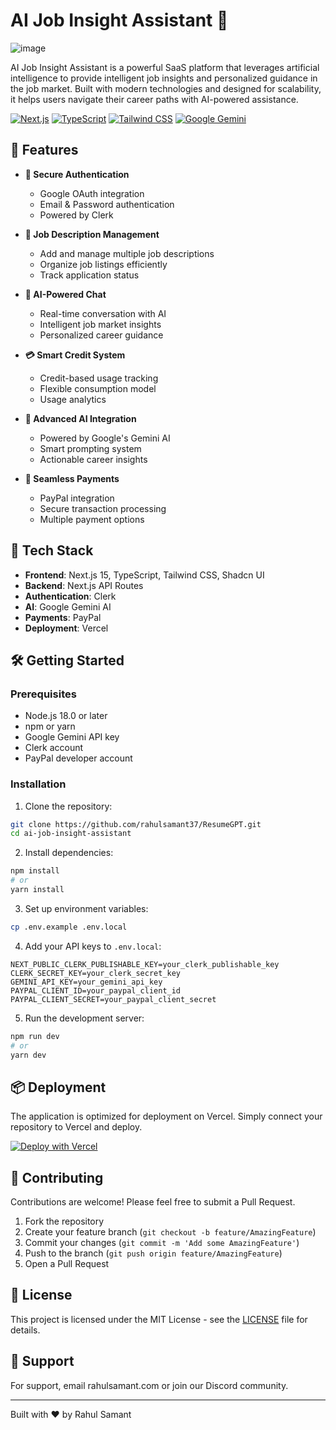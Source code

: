 # AI Job Insight Assistant 🤖

![image](https://github.com/user-attachments/assets/0a0dfaaf-e976-4513-bc69-1dbe02731bbc)

AI Job Insight Assistant is a powerful SaaS platform that leverages artificial intelligence to provide intelligent job insights and personalized guidance in the job market. Built with modern technologies and designed for scalability, it helps users navigate their career paths with AI-powered assistance.

[![Next.js](https://img.shields.io/badge/Next.js-15-black)](https://nextjs.org/)
[![TypeScript](https://img.shields.io/badge/TypeScript-5-blue)](https://www.typescriptlang.org/)
[![Tailwind CSS](https://img.shields.io/badge/Tailwind-3-38B2AC)](https://tailwindcss.com/)
[![Google Gemini](https://img.shields.io/badge/AI-Gemini-green)](https://ai.google.dev/)

## 🌟 Features

- **🔐 Secure Authentication**
  - Google OAuth integration
  - Email & Password authentication
  - Powered by Clerk

- **📝 Job Description Management**
  - Add and manage multiple job descriptions
  - Organize job listings efficiently
  - Track application status

- **💬 AI-Powered Chat**
  - Real-time conversation with AI
  - Intelligent job market insights
  - Personalized career guidance

- **💳 Smart Credit System**
  - Credit-based usage tracking
  - Flexible consumption model
  - Usage analytics

- **🤖 Advanced AI Integration**
  - Powered by Google's Gemini AI
  - Smart prompting system
  - Actionable career insights

- **💸 Seamless Payments**
  - PayPal integration
  - Secure transaction processing
  - Multiple payment options

## 🚀 Tech Stack

- **Frontend**: Next.js 15, TypeScript, Tailwind CSS, Shadcn UI
- **Backend**: Next.js API Routes
- **Authentication**: Clerk
- **AI**: Google Gemini AI
- **Payments**: PayPal
- **Deployment**: Vercel

## 🛠️ Getting Started

### Prerequisites

- Node.js 18.0 or later
- npm or yarn
- Google Gemini API key
- Clerk account
- PayPal developer account

### Installation

1. Clone the repository:
```bash
git clone https://github.com/rahulsamant37/ResumeGPT.git
cd ai-job-insight-assistant
```

2. Install dependencies:
```bash
npm install
# or
yarn install
```

3. Set up environment variables:
```bash
cp .env.example .env.local
```

4. Add your API keys to `.env.local`:
```env
NEXT_PUBLIC_CLERK_PUBLISHABLE_KEY=your_clerk_publishable_key
CLERK_SECRET_KEY=your_clerk_secret_key
GEMINI_API_KEY=your_gemini_api_key
PAYPAL_CLIENT_ID=your_paypal_client_id
PAYPAL_CLIENT_SECRET=your_paypal_client_secret
```

5. Run the development server:
```bash
npm run dev
# or
yarn dev
```

## 📦 Deployment

The application is optimized for deployment on Vercel. Simply connect your repository to Vercel and deploy.

[![Deploy with Vercel](https://vercel.com/button)](https://vercel.com/new/clone?repository-url=https://github.com/rahulsamant37/ResumeGPT)

## 🤝 Contributing

Contributions are welcome! Please feel free to submit a Pull Request.

1. Fork the repository
2. Create your feature branch (`git checkout -b feature/AmazingFeature`)
3. Commit your changes (`git commit -m 'Add some AmazingFeature'`)
4. Push to the branch (`git push origin feature/AmazingFeature`)
5. Open a Pull Request

## 📄 License

This project is licensed under the MIT License - see the [LICENSE](LICENSE) file for details.

## 📧 Support

For support, email rahulsamant.com or join our Discord community.

---

Built with ❤️ by Rahul Samant
